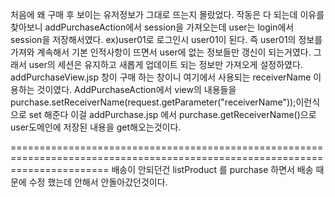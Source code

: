 처음에 왜 구매 후 보이는 유저정보가 그대로 뜨는지 몰랐었다. 작동은 다 되는데 이유를 찾아보니 addPurchaseAction에서 session을 가져오는데 user는 login에서 session을 저장해서였다.
ex)user01로 로그인시 user01이 된다. 즉 user01의 정보를 가져와 계속해서 기본 인적사항이 뜨면서 user에 없는 정보들만 갱신이 되는거였다.
그래서 user의 세션은 유지하고 새롭게 업데이트 되는 정보만 가져오게 설정하였다.
addPurchaseView.jsp 창이 구매 하는 창이니 여기에서 사용되는 receiverName 이용하는 것이였다.
AddPurchaseAction에서 view의 내용들을 purchase.setReceiverName(request.getParameter("receiverName"));이런식으로 set 해준다
이걸 addPurchase.jsp 에서 purchase.getReceiverName()으로 user도메인에 저장된 내용을 get해오는것이다.

=============================================================================================================================
배송이 안되던건 listProduct 를 purchase 하면서 배송 때문에 수정 했는데 안해서 안돌아갔던것이다.
